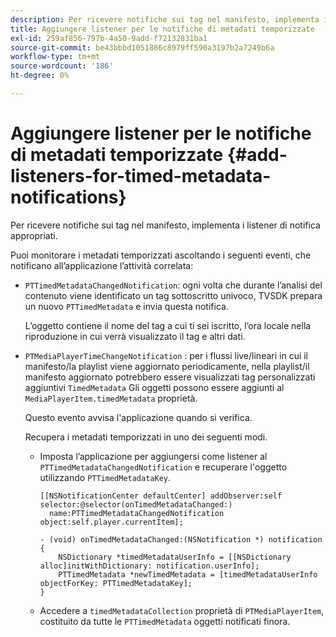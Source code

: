 ```yaml
---
description: Per ricevere notifiche sui tag nel manifesto, implementa i listener di notifica appropriati.
title: Aggiungere listener per le notifiche di metadati temporizzate
exl-id: 259af856-797b-4a50-9add-f72132831ba1
source-git-commit: be43bbbd1051886c8979ff590a3197b2a7249b6a
workflow-type: tm+mt
source-wordcount: '186'
ht-degree: 0%

---
```


# Aggiungere listener per le notifiche di metadati temporizzate {#add-listeners-for-timed-metadata-notifications}

Per ricevere notifiche sui tag nel manifesto, implementa i listener di notifica appropriati.

Puoi monitorare i metadati temporizzati ascoltando i seguenti eventi, che notificano all’applicazione l’attività correlata:

* `PTTimedMetadataChangedNotification`: ogni volta che durante l’analisi del contenuto viene identificato un tag sottoscritto univoco, TVSDK prepara un nuovo `PTTimedMetadata` e invia questa notifica.

   L’oggetto contiene il nome del tag a cui ti sei iscritto, l’ora locale nella riproduzione in cui verrà visualizzato il tag e altri dati.

* `PTMediaPlayerTimeChangeNotification` : per i flussi live/lineari in cui il manifesto/la playlist viene aggiornato periodicamente, nella playlist/il manifesto aggiornato potrebbero essere visualizzati tag personalizzati aggiuntivi `TimedMetadata` Gli oggetti possono essere aggiunti al `MediaPlayerItem.timedMetadata` proprietà.

   Questo evento avvisa l&#39;applicazione quando si verifica.

   Recupera i metadati temporizzati in uno dei seguenti modi.

   * Imposta l’applicazione per aggiungersi come listener al `PTTimedMetadataChangedNotification` e recuperare l&#39;oggetto utilizzando `PTTimedMetadataKey`.

      ```
      [[NSNotificationCenter defaultCenter] addObserver:self selector:@selector(onTimedMetadataChanged:)  
        name:PTTimedMetadataChangedNotification object:self.player.currentItem]; 
      
      - (void) onTimedMetadataChanged:(NSNotification *) notification { 
          NSDictionary *timedMetadataUserInfo = [[NSDictionary alloc]initWithDictionary: notification.userInfo]; 
          PTTimedMetadata *newTimedMetadata = [timedMetadataUserInfo objectForKey: PTTimedMetadataKey]; 
      }
      ```

   * Accedere a `timedMetadataCollection` proprietà di `PTMediaPlayerItem`, costituito da tutte le `PTTimedMetadata` oggetti notificati finora.
